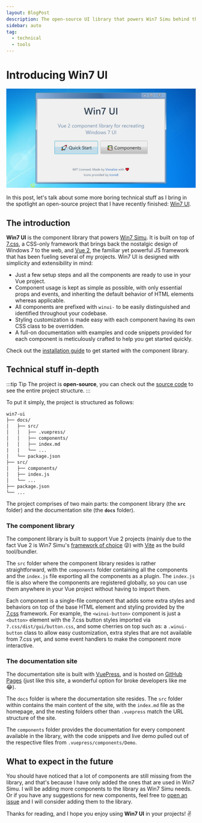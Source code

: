 ```yaml
---
layout: BlogPost
description: The open-source UI library that powers Win7 Simu behind the scenes.
sidebar: auto
tag:
  - technical
  - tools
---
```


# Introducing Win7 UI

<m-blog-meta />

![Win7 UI screenshot](/assets/covers/win7-ui-hero.jpg)

In this post, let's talk about some more boring technical stuff as I bring in the spotlight an open-source project that I have recently finished: [Win7 UI](https://win7ui.visnalize.com/).

## The introduction

__Win7 UI__ is the component library that powers [Win7 Simu](../win7simu/about.md). It is built on top of [7.css](https://khang-nd.github.io/7.css/), a CSS-only framework that brings back the nostalgic design of Windows 7 to the web, and [Vue 2](https://v2.vuejs.org/), the familiar yet powerful JS framework that has been fueling several of my projects. Win7 UI is designed with simplicity and extensibility in mind:

- Just a few setup steps and all the components are ready to use in your Vue project.
- Component usage is kept as simple as possible, with only essential props and events, and inheriting the default behavior of HTML elements whereas applicable.
- All components are prefixed with `winui-` to be easily distinguished and identified throughout your codebase.
- Styling customization is made easy with each component having its own CSS class to be overridden.
- A full-on documentation with examples and code snippets provided for each component is meticulously crafted to help you get started quickly.

Check out the [installation guide](https://win7ui.visnalize.com/guide/#installation) to get started with the component library.

## Technical stuff in-depth

:::tip Tip
The project is __open-source__, you can check out the [source code](https://github.com/visnalize/win7-ui) to see the entire project structure.
:::

To put it simply, the project is structured as follows:

```{2,8}
win7-ui
├── docs/
│   ├── src/
│   │   ├── .vuepress/
│   │   ├── components/
│   │   ├── index.md
|   |   └── ...
│   └── package.json
├── src/
│   ├── components/
│   ├── index.js
│   └── ...
├── package.json
└── ...
```

The project comprises of two main parts: the component library (the __`src`__ folder) and the documentation site (the __`docs`__ folder).

### The component library

The component library is built to support Vue 2 projects (mainly due to the fact Vue 2 is Win7 Simu's [framework of choice](./building-win7-simu.md#the-tech-stack) 😜) with [Vite](https://vitejs.dev/) as the build tool/bundler.

The `src` folder where the component library resides is rather straightforward, with the `components` folder containing all the components and the `index.js` file exporting all the components as a plugin. The `index.js` file is also where the components are registered globally, so you can use them anywhere in your Vue project without having to import them.

Each component is a single-file component that adds some extra styles and behaviors on top of the base HTML element and styling provided by the [7.css](https://khang-nd.github.io/7.css/) framework. For example, the `<winui-button>` component is just a `<button>` element with the 7.css button styles imported via `7.css/dist/gui/button.css`, and some cherries on top such as: a `.winui-button` class to allow easy customization, extra styles that are not available from 7.css yet, and some event handlers to make the component more interactive.

### The documentation site

The documentation site is built with [VuePress](https://vuepress.vuejs.org/), and is hosted on [GitHub Pages](https://pages.github.com/) (just like this site, a wonderful option for broke developers like me 😂).

The `docs` folder is where the documentation site resides. The `src` folder within contains the main content of the site, with the `index.md` file as the homepage, and the nesting folders other than `.vuepress` match the URL structure of the site.

The `components` folder provides the documentation for every component available in the library, with the code snippets and live demo pulled out of the respective files from `.vuepress/components/Demo`.

## What to expect in the future

You should have noticed that a lot of components are still missing from the library, and that's because I have only added the ones that are used in Win7 Simu. I will be adding more components to the library as Win7 Simu needs. Or if you have any suggestions for new components, feel free to [open an issue](https://github.com/Visnalize/win7-ui/issues) and I will consider adding them to the library.

Thanks for reading, and I hope you enjoy using __Win7 UI__ in your projects! ✌️

<m-blog-tag-list :tags="$page.frontmatter.tag" showIcon />
